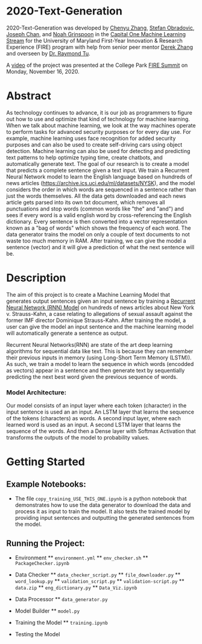 # 2020-Text-Generation
2020-Text-Generation was developed by [Chenyu Zhang](czhang21@terpmail.umd.edu), [Stefan Obradovic](sobrad@umd.edu), [Joseph Chan](jchan123@terpmail.umd.edu), and [Noah Grinspoon](ngrinspoon@gmail.com) in the [Capital One Machine Learning Stream](https://www.fire.umd.edu/coml) for the University of Maryland First-Year Innovation & Research Experience (FIRE) program with help from senior peer mentor [Derek Zhang](dzhang21@terpmail.umd.edu) and overseen by [Dr. Raymond Tu](https://huahongtu.me/).

A [video](https://www.youtube.com/watch?v=-vTMY6ZG2iI) of the project was presented at the College Park [FIRE Summit](https://www.fire.umd.edu/summit) on Monday, November 16, 2020.

# Abstract
As technology continues to advance, it is our job as programmers to figure out how to use and optimize that kind of technology for machine learning. When we talk about machine learning, we look at the way machines operate to perform tasks for advanced security purposes or for every day use. For example, machine learning uses face recognition for added security purposes and can also be used to create self-driving cars using object detection. Machine learning can also be used for detecting and predicting text patterns to help optimize typing time, create chatbots, and automatically generate text. The goal of our research is to create a model that predicts a complete sentence given a text input. We train a Recurrent Neural Network model to learn the English language based on hundreds of news articles (https://archive.ics.uci.edu/ml/datasets/NYSK), and the model considers the order in which words are sequenced in a sentence rather than just the words themselves. All the data gets downloaded and each news article gets parsed into its own txt document, which removes all punctuations and stop words (common words like "the" and "and") and sees if every word is a valid english word by cross-referencing the English dictionary. Every sentence is then converted into a vector representation known as a "bag of words" which shows the frequency of each word. The data generator trains the model on only a couple of text documents to not waste too much memory in RAM. After training, we can give the model a sentence (vector) and it will give a prediction of what the next sentence will be.

# Description
The aim of this project is to create a Machine Learning Model that generates output sentences given an input sentence by training a [Recurrent Neural Network (RNN) Model](https://en.wikipedia.org/wiki/Recurrent_neural_network) on hundreds of news articles about New York v. Strauss-Kahn, a case relating to allegations of sexual assault against the former IMF director Dominique Strauss-Kahn. After training the model, a user can give the model an input sentence and the machine learning model will automatically generate a sentence as output.

Recurrent Neural Networks(RNN) are state of the art deep learning algorithms for sequential data like text. This is because they can remember their previous inputs in memory (using Long-Short Term Memory (LSTM)). As such, we train a model to learn the sequence in which words (encodded as vectors) appear in a sentence and then generate text by sequentially predicting the next best word given the previous sequence of words.

### Model Architecture:
Our model consists of an input layer where each token (character) in the input sentence is used an an input. An LSTM layer that learns the sequence of the tokens (characters) as words. A second input layer, where each learned word is used as an input. A second LSTM layer that learns the sequence of the words. And then a Dense layer with Softmax Activation that transforms the outputs of the model to probability values. 
 

# Getting Started
## Example Notebooks:
* The file `copy_training_USE_THIS_ONE.ipynb` is a python notebook that demonstrates how to use the data generator to download the data and process it as input to train the model. It also tests the trained model by providing input sentences and outputting the generated sentences from the model.

## Running the Project:
* Environment
** `environment.yml`
** `env_checker.sh`
** `PackageChecker.ipynb`

* Data Checker
** `data_checker_script.py`
** `file_downloader.py`
** `word_lookup.py`
** `validation_script.py`
** `validation-script.py`
** `data.zip`
** `eng_dictionary.py`
** `Data_Viz.ipynb`

* Data Processor
** `data_generator.py`

* Model Builder
** `model.py`

* Training the Model
** `training.ipynb`

* Testing the Model
